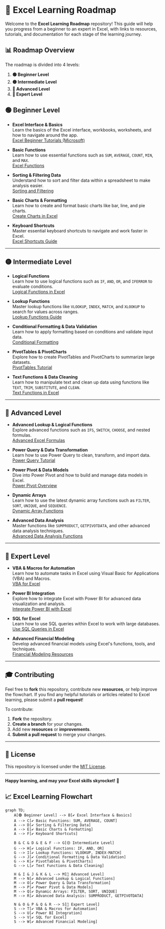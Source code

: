 # 🚀 Excel Learning Roadmap

Welcome to the **Excel Learning Roadmap** repository! This guide will help you progress from a beginner to an expert in Excel, with links to resources, tutorials, and documentation for each stage of the learning journey.

## 📊 Roadmap Overview

The roadmap is divided into 4 levels:

1. **🟢 Beginner Level**  
2. **🟡 Intermediate Level**  
3. **🔵 Advanced Level**  
4. **🔴 Expert Level**


## 🟢 Beginner Level

- **Excel Interface & Basics**  
  Learn the basics of the Excel interface, workbooks, worksheets, and how to navigate around the app.  
  [Excel Beginner Tutorials (Microsoft)](https://support.microsoft.com/en-us/excel)

- **Basic Functions**  
  Learn how to use essential functions such as `SUM`, `AVERAGE`, `COUNT`, `MIN`, and `MAX`.  
  [Excel Functions](https://support.microsoft.com/en-us/office/financial-functions-reference-8f017586-7e7c-4660-bd76-b27ea5b5ed92)

- **Sorting & Filtering Data**  
  Understand how to sort and filter data within a spreadsheet to make analysis easier.  
  [Sorting and Filtering](https://support.microsoft.com/en-us/office/sort-data-in-a-range-or-table-7c1d92b6-1a2a-4195-a7d2-3e6d7b02f082)

- **Basic Charts & Formatting**  
  Learn how to create and format basic charts like bar, line, and pie charts.  
  [Create Charts in Excel](https://support.microsoft.com/en-us/office/create-a-chart-from-start-to-finish-73d8d2fc9e9b-4205-9b53-243ae4b3ecba)

- **Keyboard Shortcuts**  
  Master essential keyboard shortcuts to navigate and work faster in Excel.  
  [Excel Shortcuts Guide](https://support.microsoft.com/en-us/office/keyboard-shortcuts-in-excel)

---

## 🟡 Intermediate Level

- **Logical Functions**  
  Learn how to use logical functions such as `IF`, `AND`, `OR`, and `IFERROR` to evaluate conditions.  
  [Logical Functions in Excel](https://support.microsoft.com/en-us/office/logical-functions-reference-0c0b9d5b-6e8f-4d5e-bef9-818d05e91a2e)

- **Lookup Functions**  
  Master lookup functions like `VLOOKUP`, `INDEX`, `MATCH`, and `XLOOKUP` to search for values across ranges.  
  [Lookup Functions Guide](https://support.microsoft.com/en-us/office/vlookup-function-0a365e1e-2f8c-4c8c-b9b0-13b7d9de68f9)

- **Conditional Formatting & Data Validation**  
  Learn how to apply formatting based on conditions and validate input data.  
  [Conditional Formatting](https://support.microsoft.com/en-us/office/use-conditional-formatting-to-highlight-information-5a6e8e4b-f15f-4b07-84c1-5a97596f5f7e)

- **PivotTables & PivotCharts**  
  Explore how to create PivotTables and PivotCharts to summarize large datasets.  
  [PivotTables Tutorial](https://support.microsoft.com/en-us/office/create-a-pivottable-to-analyze-worksheet-data-4f95e7f0-1e69-4a6a-bc9e-2bb5a358a4e8)

- **Text Functions & Data Cleaning**  
  Learn how to manipulate text and clean up data using functions like `TEXT`, `TRIM`, `SUBSTITUTE`, and `CLEAN`.  
  [Text Functions in Excel](https://support.microsoft.com/en-us/office/text-functions-reference-1a8d6de8-7e66-44d9-826e-88c7c36a9e9c)

---

## 🔵 Advanced Level

- **Advanced Lookup & Logical Functions**  
  Explore advanced functions such as `IFS`, `SWITCH`, `CHOOSE`, and nested formulas.  
  [Advanced Excel Formulas](https://exceljet.net/excel-functions)

- **Power Query & Data Transformation**  
  Learn how to use Power Query to clean, transform, and import data.  
  [Power Query Tutorial](https://support.microsoft.com/en-us/office/overview-of-power-query-518d5e0c-135b-4c4d-8c5b-c6b5b8d7cc2f)

- **Power Pivot & Data Models**  
  Dive into Power Pivot and how to build and manage data models in Excel.  
  [Power Pivot Overview](https://support.microsoft.com/en-us/office/power-pivot-overview-and-articles-5e0f1e4d-8b6e-4a92-8e00-162d5767d64f)

- **Dynamic Arrays**  
  Learn how to use the latest dynamic array functions such as `FILTER`, `SORT`, `UNIQUE`, and `SEQUENCE`.  
  [Dynamic Array Functions](https://support.microsoft.com/en-us/office/dynamic-array-formulas-49f3b2d7-0b61-44f2-aad2-ef7c9d8e6b58)

- **Advanced Data Analysis**  
  Master functions like `SUMPRODUCT`, `GETPIVOTDATA`, and other advanced data analysis techniques.  
  [Advanced Data Analysis Functions](https://support.microsoft.com/en-us/office/sumproduct-function-0e17efba-5765-40ca-a062-1b7ee6e3b39e)

---

## 🔴 Expert Level

- **VBA & Macros for Automation**  
  Learn how to automate tasks in Excel using Visual Basic for Applications (VBA) and Macros.  
  [VBA for Excel](https://support.microsoft.com/en-us/office/visual-basic-for-applications-vba-in-excel-6eebfd2a-418c-4804-7b78-2c507e23faed)

- **Power BI Integration**  
  Explore how to integrate Excel with Power BI for advanced data visualization and analysis.  
  [Integrate Power BI with Excel](https://docs.microsoft.com/en-us/power-bi/connect-to/excel)

- **SQL for Excel**  
  Learn how to use SQL queries within Excel to work with large databases.  
  [Use SQL Queries in Excel](https://www.excelcampus.com/sql/sql-queries-in-excel/)

- **Advanced Financial Modeling**  
  Develop advanced financial models using Excel's functions, tools, and techniques.  
  [Financial Modeling Resources](https://www.corporatefinanceinstitute.com/resources/)

---

## 🎓 Contributing

Feel free to **fork** this repository, contribute new **resources**, or help improve the flowchart. If you find any helpful tutorials or articles related to Excel learning, please submit a **pull request**!

To contribute:
1. **Fork** the repository.
2. **Create a branch** for your changes.
3. Add new **resources** or **improvements**.
4. **Submit a pull request** to merge your changes.

---

## 📄 License

This repository is licensed under the [MIT License](LICENSE).

---

**Happy learning, and may your Excel skills skyrocket!** 🚀


## 📈 Excel Learning Flowchart

```mermaid
graph TD;
    A[🟢 Beginner Level] --> B[✔️ Excel Interface & Basics]
    A --> C[✔️ Basic Functions: SUM, AVERAGE, COUNT]
    A --> D[✔️ Sorting & Filtering Data]
    A --> E[✔️ Basic Charts & Formatting]
    A --> F[✔️ Keyboard Shortcuts]
    
    B & C & D & E & F --> G[🟡 Intermediate Level]
    G --> H[✔️ Logical Functions: IF, AND, OR]
    G --> I[✔️ Lookup Functions: VLOOKUP, INDEX-MATCH]
    G --> J[✔️ Conditional Formatting & Data Validation]
    G --> K[✔️ PivotTables & PivotCharts]
    G --> L[✔️ Text Functions & Data Cleaning]

    H & I & J & K & L --> M[🔵 Advanced Level]
    M --> N[✔️ Advanced Lookup & Logical Functions]
    M --> O[✔️ Power Query & Data Transformation]
    M --> P[✔️ Power Pivot & Data Models]
    M --> Q[✔️ Dynamic Arrays: FILTER, SORT, UNIQUE]
    M --> R[✔️ Advanced Data Analysis: SUMPRODUCT, GETPIVOTDATA]
    
    N & O & P & Q & R --> S[🔴 Expert Level]
    S --> T[✔️ VBA & Macros for Automation]
    S --> U[✔️ Power BI Integration]
    S --> V[✔️ SQL for Excel]
    S --> W[✔️ Advanced Financial Modeling]
